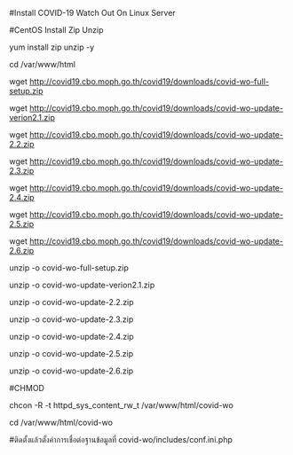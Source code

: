 #Install COVID-19 Watch Out On Linux Server

#CentOS Install Zip Unzip

yum install zip unzip -y

cd /var/www/html

wget http://covid19.cbo.moph.go.th/covid19/downloads/covid-wo-full-setup.zip

wget http://covid19.cbo.moph.go.th/covid19/downloads/covid-wo-update-verion2.1.zip

wget http://covid19.cbo.moph.go.th/covid19/downloads/covid-wo-update-2.2.zip

wget http://covid19.cbo.moph.go.th/covid19/downloads/covid-wo-update-2.3.zip

wget http://covid19.cbo.moph.go.th/covid19/downloads/covid-wo-update-2.4.zip

wget http://covid19.cbo.moph.go.th/covid19/downloads/covid-wo-update-2.5.zip

wget http://covid19.cbo.moph.go.th/covid19/downloads/covid-wo-update-2.6.zip

unzip -o covid-wo-full-setup.zip

unzip -o covid-wo-update-verion2.1.zip

unzip -o covid-wo-update-2.2.zip

unzip -o covid-wo-update-2.3.zip

unzip -o covid-wo-update-2.4.zip

unzip -o covid-wo-update-2.5.zip

unzip -o covid-wo-update-2.6.zip

#CHMOD

chcon -R -t httpd_sys_content_rw_t /var/www/html/covid-wo

cd /var/www/html/covid-wo

#ติดตั้งแล้วตั้งค่าการเชื่อต่อฐานข้อมูลที่ covid-wo/includes/conf.ini.php


